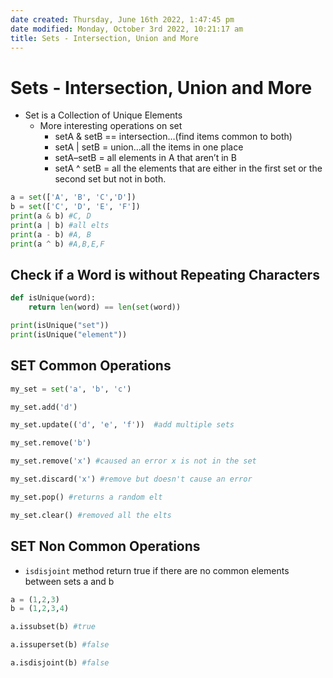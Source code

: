 ```yaml
---
date created: Thursday, June 16th 2022, 1:47:45 pm
date modified: Monday, October 3rd 2022, 10:21:17 am
title: Sets - Intersection, Union and More
---
```


# Sets - Intersection, Union and More

- Set is a Collection of Unique Elements
	- More interesting operations on set
		- setA & setB == intersection…(find items common to both)
		- setA | setB = union…all the items in one place
		- setA–setB = all elements in A that aren’t in B
		- setA ^ setB = all the elements that are either in the first set or the second set but not in both.

```python
a = set(['A', 'B', 'C','D'])
b = set(['C', 'D', 'E', 'F'])
print(a & b) #C, D
print(a | b) #all elts
print(a - b) #A, B
print(a ^ b) #A,B,E,F
```

## Check if a Word is without Repeating Characters

```python
def isUnique(word):
	return len(word) == len(set(word))

print(isUnique("set"))
print(isUnique("element"))
```

## SET Common Operations

```python
my_set = set('a', 'b', 'c')

my_set.add('d')

my_set.update(('d', 'e', 'f'))  #add multiple sets

my_set.remove('b')

my_set.remove('x') #caused an error x is not in the set

my_set.discard('x') #remove but doesn't cause an error

my_set.pop() #returns a random elt

my_set.clear() #removed all the elts
```

## SET Non Common Operations

- `isdisjoint` method return true if there are no common elements between sets a and b

```python
a = (1,2,3)
b = (1,2,3,4)

a.issubset(b) #true

a.issuperset(b) #false

a.isdisjoint(b) #false
```
